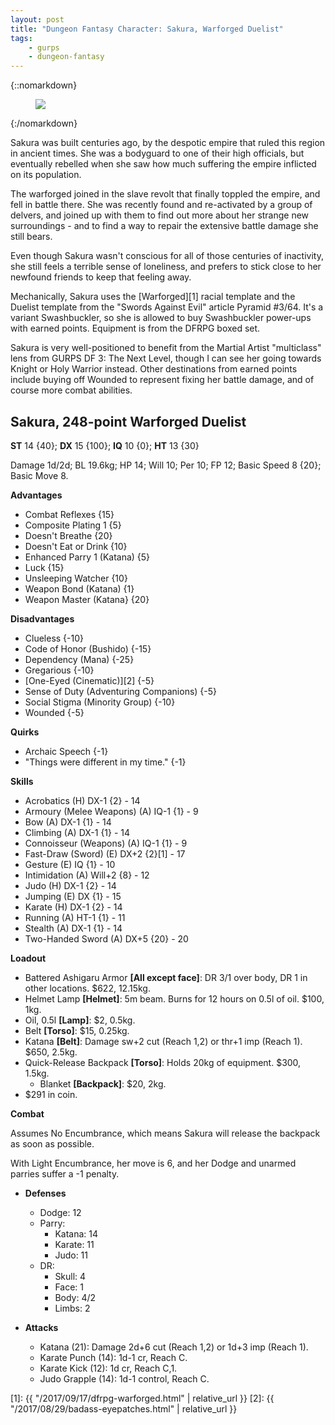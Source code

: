 ```yaml
---
layout: post
title: "Dungeon Fantasy Character: Sakura, Warforged Duelist"
tags:
    - gurps
    - dungeon-fantasy
---
```


{::nomarkdown}
<figure class="left">
  <img src="{{ "/assets/IvaraNewLook.png" | absolute_url }}"/>
</figure>
{:/nomarkdown}

Sakura was built centuries ago, by the despotic empire that ruled this region in
ancient times. She was a bodyguard to one of their high officials, but
eventually rebelled when she saw how much suffering the empire inflicted on its
population.

The warforged joined in the slave revolt that finally toppled the empire, and
fell in battle there. She was recently found and re-activated by a group of
delvers, and joined up with them to find out more about her strange new
surroundings - and to find a way to repair the extensive battle damage she still
bears.

Even though Sakura wasn't conscious for all of those centuries of inactivity,
she still feels a terrible sense of loneliness, and prefers to stick close to
her newfound friends to keep that feeling away.

Mechanically, Sakura uses the [Warforged][1] racial template and the Duelist
template from the "Swords Against Evil" article Pyramid #3/64. It's a variant
Swashbuckler, so she is allowed to buy Swashbuckler power-ups with earned
points. Equipment is from the DFRPG boxed set.

Sakura is very well-positioned to benefit from the Martial Artist "multiclass"
lens from GURPS DF 3: The Next Level, though I can see her going towards Knight
or Holy Warrior instead. Other destinations from earned points include buying
off Wounded to represent fixing her battle damage, and of course more combat
abilities.

## Sakura, 248-point Warforged Duelist

**ST** 14 {40}; **DX** 15 {100}; **IQ** 10 {0}; **HT** 13 {30}

Damage 1d/2d; BL 19.6kg; HP 14; Will 10; Per 10; FP 12; Basic Speed 8
{20}; Basic Move 8.

**Advantages**

- Combat Reflexes {15}
- Composite Plating 1 {5}
- Doesn't Breathe {20}
- Doesn't Eat or Drink {10}
- Enhanced Parry 1 (Katana) {5}
- Luck {15}
- Unsleeping Watcher {10}
- Weapon Bond (Katana) {1}
- Weapon Master (Katana} {20}

**Disadvantages**

- Clueless {-10}
- Code of Honor (Bushido) {-15}
- Dependency (Mana) {-25}
- Gregarious {-10}
- [One-Eyed (Cinematic)][2] {-5}
- Sense of Duty (Adventuring Companions) {-5}
- Social Stigma (Minority Group) {-10}
- Wounded {-5}

**Quirks**

- Archaic Speech {-1}
- "Things were different in my time." {-1}

**Skills**

- Acrobatics (H) DX-1 {2} - 14
- Armoury (Melee Weapons) (A) IQ-1 {1} - 9
- Bow (A) DX-1 {1} - 14
- Climbing (A) DX-1 {1} - 14
- Connoisseur (Weapons) (A) IQ-1 {1} - 9
- Fast-Draw (Sword) (E) DX+2 {2}[1] - 17
- Gesture (E) IQ {1} - 10
- Intimidation (A) Will+2 {8} - 12
- Judo (H) DX-1 {2} - 14
- Jumping (E) DX {1} - 15
- Karate (H) DX-1 {2} - 14
- Running (A) HT-1 {1} - 11
- Stealth (A) DX-1 {1} - 14
- Two-Handed Sword (A) DX+5 {20} - 20

**Loadout**

- Battered Ashigaru Armor **[All except face]**: DR 3/1 over body, DR 1 in other
  locations. $622, 12.15kg.
- Helmet Lamp **[Helmet]**: 5m beam. Burns for 12 hours on 0.5l of oil. $100, 1kg.
- Oil, 0.5l **[Lamp]**: $2, 0.5kg.
- Belt **[Torso]**: $15, 0.25kg.
- Katana **[Belt]**: Damage sw+2 cut (Reach 1,2) or thr+1 imp (Reach 1). $650,
  2.5kg.
- Quick-Release Backpack **[Torso]**: Holds 20kg of equipment. $300, 1.5kg.
  - Blanket **[Backpack]**: $20, 2kg.
- $291 in coin.

**Combat**

Assumes No Encumbrance, which means Sakura will release the backpack as soon as
possible.

With Light Encumbrance, her move is 6, and her Dodge and unarmed parries suffer
a -1 penalty.

- **Defenses**
  - Dodge: 12
  - Parry:
    - Katana: 14
    - Karate: 11
    - Judo: 11
  - DR:
    - Skull: 4
    - Face: 1
    - Body: 4/2
    - Limbs: 2

- **Attacks**
  - Katana (21): Damage 2d+6 cut (Reach 1,2) or 1d+3 imp (Reach 1).
  - Karate Punch (14): 1d-1 cr, Reach C.
  - Karate Kick (12): 1d cr, Reach C,1.
  - Judo Grapple (14): 1d-1 control, Reach C.


[1]: {{ "/2017/09/17/dfrpg-warforged.html" | relative_url }}
[2]: {{ "/2017/08/29/badass-eyepatches.html" | relative_url }}
